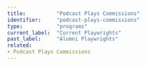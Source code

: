 ```yaml
---
title:          "Podcast Plays Commissions"
identifier:     "podcast-plays-commissions"
type:           "programs"
current_label:  "Current Playwrights"
past_label:     "Alumni Playwrights"
related:
- Podcast Plays Commissions
---
```

